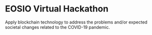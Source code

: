 # EOSIO Virtual Hackathon
Apply blockchain technology to address the problems and/or expected societal changes related to the COVID-19 pandemic.
